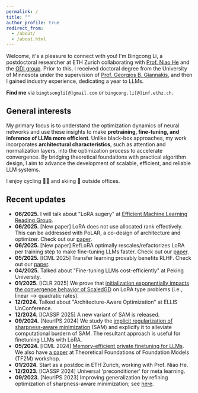 ```yaml
---
permalink: /
title: ""
author_profile: true
redirect_from: 
  - /about/
  - /about.html
---
```

Welcome, it's a pleasure to connect with you! I'm Bingcong Li, a postdoctoral researcher at ETH Zurich collaborating with [Prof. Niao He](https://odi.inf.ethz.ch/niaohe) and the [ODI group](https://odi.inf.ethz.ch/). Prior to this, I received doctoral degree from the University of Minnesota under the supervision of [Prof. Georgios B. Giannakis](https://sites.google.com/umn.edu/giannakis/home), and then I gained industry experience, dedicating a year to LLMs.


**Find me** via `bingtsongli[@]gmail.com` or `bingcong.li[@]inf.ethz.ch`.


General interests
-----------

<!-- **My research leverages optimization to further enhance the excitement surrounding deep learning.** My primary focus is to understand the optimization dynamics on neural networks and leverage these insights to design more efficient algorithms for pretraining, finetuning, and also inference. Generating the black-box optimization appraoches, I have been integrating the networks architecture considerations for faster convergence.  -->

<!-- My research leverages optimization to deepen and expand the impact of deep learning. -->
My primary focus is to understand the optimization dynamics of neural networks and use these insights to make **pretraining, fine-tuning, and inference of LLMs more efficient**. Unlike black-box approaches, my work incorporates **architectural characteristics**, such as attention and normalization layers, into the optimization process to accelerate convergence. By bridging theoretical foundations with practical algorithm design, I aim to advance the development of scalable, efficient, and reliable LLM systems. 

I enjoy cycling 🚴🏻 and skiing 🎿 outside offices.


Recent updates
-----------
- **06/2025.** I will talk about "LoRA sugery" at [Efficient Machine Learning Reading Group](https://sites.google.com/view/efficientml).
- **06/2025.** [New paper] LoRA does not use allocated rank effectively. This can be addressed with PoLAR, a co-design of architecture and optimizer. Check out our [paper](https://arxiv.org/abs/2502.19255v1).
- **06/2025.** [New paper] RefLoRA optimally rescales/refactorizes LoRA per training step to make fine-tuning LLMs faster. Check out our [paper](https://arxiv.org/abs/2502.19255v1).
- **05/2025.** [ICML 2025] Transfer learning provably benefits RLHF. Check out our [paper](https://arxiv.org/abs/2502.19255v1).
- **04/2025.** Talked about "Fine-tuning LLMs cost-efficiently" at Peking University.
- **01/2025.** [ICLR 2025] We prove that [initialization exponentially impacts the convergence behavior of ScaledGD](https://arxiv.org/abs/2410.18965) on LoRA type problems (i.e., linear --> quadratic rates). 
- **12/2024.** Talked about "Architecture-Aware Optimization" at ELLIS UnConference.
- **12/2024.** [ICASSP 2025] A new variant of SAM is released.
- **09/2024.** [NeurIPS 2024] We study the [implicit regularization of sharpness-aware minimization](https://arxiv.org/abs/2410.14802) (SAM) and explicify it to alleviate computational burdern of SAM. The resultant approach is useful for finetuning LLMs with LoRA.
- **05/2024.** [ICML 2024] [Memory-efficient private finetuning for LLMs](https://arxiv.org/pdf/2310.09639). We also have [a paper](https://openreview.net/pdf?id=chI7jvNkwK) at Theoretical Foundations of Foundation Models (TF2M) workshop. 
- **01/2024.** Start as a postdoc in ETH Zurich, working with Prof. Niao He. 
- **12/2023.** [ICASSP 2024] Universal 'preconditioner' for meta learning.
- **09/2023.** [NeurIPS 2023] Improving generalization by refining optimization of sharpness-aware minimization; see [here](https://arxiv.org/abs/2309.15639).
